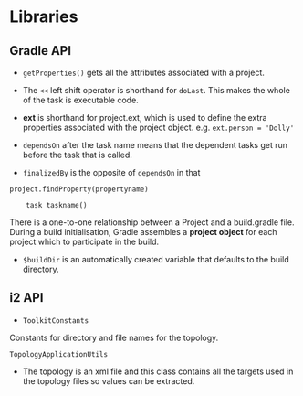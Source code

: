 # Libraries


## Gradle API

* `getProperties()` gets all the attributes associated with a project.

* The `<<` left shift operator is shorthand for `doLast`. This makes the whole of the task is executable code.

* **ext** is shorthand for project.ext, which is used to define the extra properties associated with the project object. e.g. `ext.person = 'Dolly'`

* `dependsOn` after the task name means that the dependent tasks get run before the task that is called.

* `finalizedBy` is the opposite of `dependsOn` in that

```
project.findProperty(propertyname)

    task taskname()
```

There is a one-to-one relationship between a Project and a build.gradle file. During a build initialisation, Gradle assembles a **project object** for each project which to participate in the build.

* `$buildDir` is an automatically created variable that defaults to the build directory.


## i2 API

* `ToolkitConstants`

Constants for directory and file names for the topology.

`TopologyApplicationUtils`

* The topology is an xml file and this class contains all the targets used in the topology files so values can be extracted.
